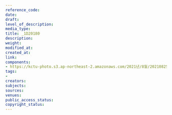 ```yaml
---
reference_code: 
date: 
draft: 
level_of_description: 
media_type: 
title: _1D20180
description: 
weight: 
modified_at: 
created_at: 
link: 
components:
- https://kctu-photo.s3.ap-northeast-2.amazonaws.com/2021년/8월/20210825_하반기+총파업+대장정_대구/_1D20180.jpg
tags:
- 
creators: 
subjects: 
sources: 
venues: 
public_access_status: 
copyright_status: 
---
```

